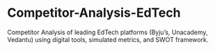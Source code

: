 # Competitor-Analysis-EdTech
Competitor Analysis of leading EdTech platforms (Byju’s, Unacademy, Vedantu) using digital tools, simulated metrics, and SWOT framework.
